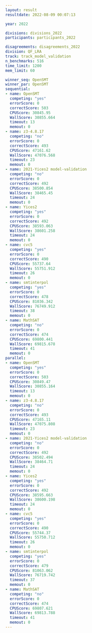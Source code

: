 ```yaml
---
layout: result
resultdate: 2022-08-09 00:07:13

year: 2022

divisions: divisions_2022
participants: participants_2022

disagreements: disagreements_2022
division: QF_LRA
track: track_model_validation
n_benchmarks: 516
time_limit: 1200
mem_limit: 60

winner_seq: OpenSMT
winner_par: OpenSMT
sequential:
- name: OpenSMT
  competing: "yes"
  errorScore: 0
  correctScore: 503
  CPUScore: 30845.95
  WallScore: 30855.664
  timeout: 13
  memout: 0
- name: z3-4.8.17
  competing: "no"
  errorScore: 0
  correctScore: 493
  CPUScore: 47161.62
  WallScore: 47076.568
  timeout: 23
  memout: 0
- name: 2021-Yices2 model-validation
  competing: "no"
  errorScore: 0
  correctScore: 492
  CPUScore: 38500.854
  WallScore: 38465.45
  timeout: 24
  memout: 0
- name: Yices2
  competing: "yes"
  errorScore: 0
  correctScore: 492
  CPUScore: 38593.063
  WallScore: 38601.258
  timeout: 24
  memout: 0
- name: cvc5
  competing: "yes"
  errorScore: 0
  correctScore: 490
  CPUScore: 55737.64
  WallScore: 55751.912
  timeout: 26
  memout: 0
- name: smtinterpol
  competing: "yes"
  errorScore: 0
  correctScore: 478
  CPUScore: 81036.342
  WallScore: 76749.912
  timeout: 38
  memout: 0
- name: MathSAT
  competing: "no"
  errorScore: 0
  correctScore: 474
  CPUScore: 69800.441
  WallScore: 69815.678
  timeout: 41
  memout: 0
parallel:
- name: OpenSMT
  competing: "yes"
  errorScore: 0
  correctScore: 503
  CPUScore: 30849.47
  WallScore: 30855.164
  timeout: 13
  memout: 0
- name: z3-4.8.17
  competing: "no"
  errorScore: 0
  correctScore: 493
  CPUScore: 47165.11
  WallScore: 47075.808
  timeout: 23
  memout: 0
- name: 2021-Yices2 model-validation
  competing: "no"
  errorScore: 0
  correctScore: 492
  CPUScore: 38502.494
  WallScore: 38464.71
  timeout: 24
  memout: 0
- name: Yices2
  competing: "yes"
  errorScore: 0
  correctScore: 492
  CPUScore: 38595.663
  WallScore: 38600.198
  timeout: 24
  memout: 0
- name: cvc5
  competing: "yes"
  errorScore: 0
  correctScore: 490
  CPUScore: 55744.37
  WallScore: 55750.712
  timeout: 26
  memout: 0
- name: smtinterpol
  competing: "yes"
  errorScore: 0
  correctScore: 479
  CPUScore: 81063.062
  WallScore: 76719.742
  timeout: 37
  memout: 0
- name: MathSAT
  competing: "no"
  errorScore: 0
  correctScore: 474
  CPUScore: 69807.621
  WallScore: 69813.788
  timeout: 41
  memout: 0
---
```

